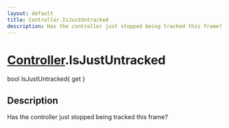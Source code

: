 ```yaml
---
layout: default
title: Controller.IsJustUntracked
description: Has the controller just stopped being tracked this frame?
---
```

# [Controller]({{site.url}}/Pages/Reference/Controller.html).IsJustUntracked

<div class='signature' markdown='1'>
bool IsJustUntracked{ get }
</div>

## Description
Has the controller just stopped being tracked this frame?

